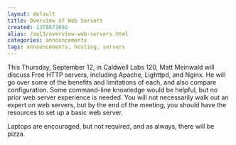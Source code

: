 ```yaml
---
layout: default
title: Overview of Web Servers
created: 1378671092
alias: /au13/overview-web-servers.html
categories: announcements
tags: announcements, hosting, servers
---
```

This Thursday, September 12, in Caldwell Labs 120, Matt Meinwald will discuss Free HTTP servers, including Apache, Lighttpd, and Nginx. He will go over some of the benefits and limitations of each, and also compare configuration. Some command-line knowledge would be helpful, but no prior web server experience is needed. You will not necessarily walk out an expert on web servers, but by the end of the meeting, you should have the resources to set up a basic web server.

Laptops are encouraged, but not required, and as always, there will be pizza.
